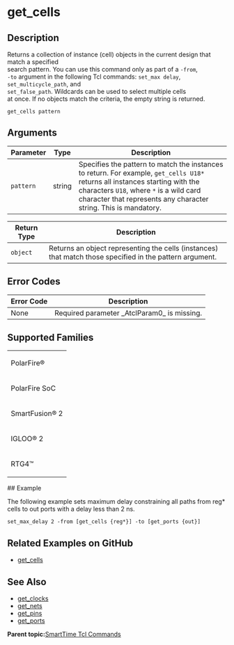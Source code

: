 # get\_cells

## Description

Returns a collection of instance \(cell\) objects in the current design that match a specified<br /> search pattern. You can use this command only as part of a `-from`,<br /> `-to` argument in the following Tcl commands: `set_max delay`, `set_multicycle_path`, and<br /> `set_false_path`. Wildcards can be used to select multiple cells<br /> at once. If no objects match the criteria, the empty string is returned.

```
get_cells pattern
```

## Arguments

|Parameter|Type|Description|
|---------|----|-----------|
|`pattern`|string|Specifies the pattern to match the instances to return. For example, `get_cells U18*` returns all instances starting with the characters `U18`, where `*` is a wild card character that represents any character string. This is mandatory.|

|Return Type|Description|
|-----------|-----------|
|`object`|Returns an object representing the cells \(instances\) that match those specified in the pattern argument.|

## Error Codes

|Error Code|Description|
|----------|-----------|
|None|Required parameter \_AtclParam0\_ is missing.|

## Supported Families

<table id="GUID-56F9E300-6CAB-48D0-9D92-B4EC8F62D904"><tbody><tr><td>

PolarFire®

</td></tr><tr><td>

PolarFire SoC

</td></tr><tr><td>

SmartFusion® 2

</td></tr><tr><td>

IGLOO® 2

</td></tr><tr><td>

RTG4™

</td></tr></tbody>
</table>## Example

The following example sets maximum delay constraining all paths from reg\* cells to out ports with a delay less than 2 ns.

```
set_max_delay 2 -from [get_cells {reg*}] -to [get_ports {out}]
```

## Related Examples on GitHub

-   [get\_cells](https://github.com/MicrochipTech/Libero-SoC-Design-Suite-Tcl-Examples/tree/basic_tcl_examples/SmartTime/get_cells)

## See Also

-   [get\_clocks](GUID-6CE2249B-1344-48FE-8FF8-074D0BB012C0.md)
-   [get\_nets](GUID-B9B6528E-68E8-49A1-88F8-EF8EA1C71C73.md)
-   [get\_pins](GUID-3B6ACBF4-05AA-46FC-A49A-7D5D72CDF7A3.md)
-   [get\_ports](GUID-1F06BF86-D52E-45C9-BAF9-F1B3247423BD.md)

**Parent topic:**[SmartTime Tcl Commands](GUID-96623DD0-9D90-4AFA-90C3-B2BAEEE15670.md)


